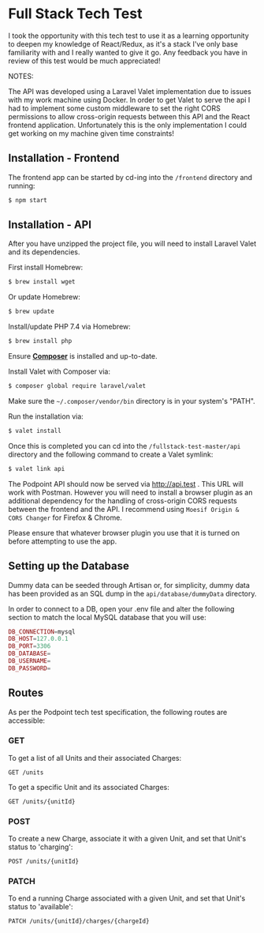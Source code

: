 
# Full Stack Tech Test

I took the opportunity with this tech test to use it as a learning opportunity to deepen my knowledge of React/Redux, 
as it's a stack I've only base familiarity with and I really wanted to give it go. Any feedback you have in review of 
this test would be much appreciated! 

NOTES: 

The API was developed using a Laravel Valet implementation due to issues with my work machine using Docker. In order to get Valet to serve the api I had to implement some custom middleware to set the right CORS permissions to allow cross-origin requests between
this API and the React frontend application. Unfortunately this is the only implementation I could get working on my machine given time constraints!

## Installation - Frontend

The frontend app can be started by cd-ing into the `/frontend` directory and running:

```bash
$ npm start
``` 

## Installation - API

After you have unzipped the project file, you will need to install Laravel Valet and its dependencies.

First install Homebrew:

```bash
$ brew install wget
```

Or update Homebrew:

```bash
$ brew update
```

Install/update PHP 7.4 via Homebrew:

```bash
$ brew install php
```

Ensure **[Composer](https://getcomposer.org/)** is installed and up-to-date. 

Install Valet with Composer via:
 ```bash 
$ composer global require laravel/valet 
```

Make sure the `~/.composer/vendor/bin` directory is in your system's "PATH".

Run the installation via: 

```bash 
$ valet install
```

Once this is completed you can cd into the `/fullstack-test-master/api` directory and the following command to create a Valet symlink:

```bash
$ valet link api
```

The Podpoint API should now be served via http://api.test . This URL will work with Postman. However you will need to install 
a browser plugin as an additional dependency for the handling of cross-origin CORS requests between the frontend and the API. 
I recommend using `Moesif Origin & CORS Changer` for Firefox & Chrome.

Please ensure that whatever browser plugin you use that it is turned on before attempting to use the app.

## Setting up the Database

Dummy data can be seeded through Artisan or, for simplicity, dummy data has been provided as an SQL dump in the 
`api/database/dummyData` directory.

In order to connect to a DB, open your .env file and alter the following section to match the local MySQL database that you will use:

```php
DB_CONNECTION=mysql
DB_HOST=127.0.0.1
DB_PORT=3306
DB_DATABASE=  
DB_USERNAME=  
DB_PASSWORD= 
```

## Routes

As per the Podpoint tech test specification, the following routes are accessible:

### GET

To get a list of all Units and their associated Charges:

```
GET /units
```

To get a specific Unit and its associated Charges:

```
GET /units/{unitId}
```

### POST

To create a new Charge, associate it with a given Unit, and set that Unit's status to 'charging':

```
POST /units/{unitId}
```

### PATCH

To end a running Charge associated with a given Unit, and set that Unit's status to 'available':

```
PATCH /units/{unitId}/charges/{chargeId}
```
